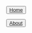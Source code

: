 <head> 
  <link rel="stylesheet" href="styles.css">
</head>

<div class="tab">
<nav id="site-nav">

<button class="tablinks" ><a href="home.html">Home</a></button>

<button class="tablinks"><a href="about.html">About</a></button>

</nav>
 </div>
